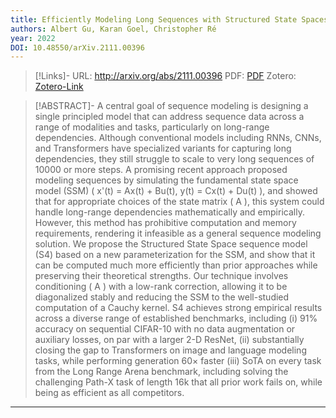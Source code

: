 ```yaml
---
title: Efficiently Modeling Long Sequences with Structured State Spaces
authors: Albert Gu, Karan Goel, Christopher Ré
year: 2022
DOI: 10.48550/arXiv.2111.00396
---
```


>[!Links]-
>URL: http://arxiv.org/abs/2111.00396
>PDF: [PDF](gu2022.pdf)
>Zotero: [Zotero-Link](zotero://select/items/@gu2022)

>[!ABSTRACT]-
>A central goal of sequence modeling is designing a single principled model that can address sequence data across a range of modalities and tasks, particularly on long-range dependencies. Although conventional models including RNNs, CNNs, and Transformers have specialized variants for capturing long dependencies, they still struggle to scale to very long sequences of $10000$ or more steps. A promising recent approach proposed modeling sequences by simulating the fundamental state space model (SSM) \( x'(t) = Ax(t) + Bu(t), y(t) = Cx(t) + Du(t) \), and showed that for appropriate choices of the state matrix \( A \), this system could handle long-range dependencies mathematically and empirically. However, this method has prohibitive computation and memory requirements, rendering it infeasible as a general sequence modeling solution. We propose the Structured State Space sequence model (S4) based on a new parameterization for the SSM, and show that it can be computed much more efficiently than prior approaches while preserving their theoretical strengths. Our technique involves conditioning \( A \) with a low-rank correction, allowing it to be diagonalized stably and reducing the SSM to the well-studied computation of a Cauchy kernel. S4 achieves strong empirical results across a diverse range of established benchmarks, including (i) 91\% accuracy on sequential CIFAR-10 with no data augmentation or auxiliary losses, on par with a larger 2-D ResNet, (ii) substantially closing the gap to Transformers on image and language modeling tasks, while performing generation $60\times$ faster (iii) SoTA on every task from the Long Range Arena benchmark, including solving the challenging Path-X task of length 16k that all prior work fails on, while being as efficient as all competitors.

---

